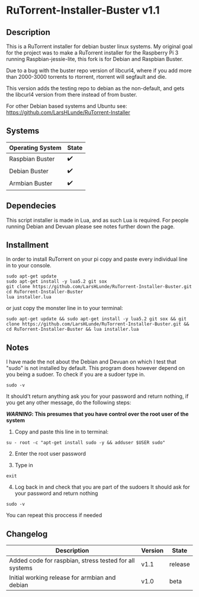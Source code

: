 # RuTorrent-Installer-Buster v1.1

## Description
This is a RuTorrent installer for debian buster linux systems.
My original goal for the project was to make a RuTorrent installer
for the Raspberry Pi 3 running Raspbian-jessie-lite,
this fork is for Debian and Raspbian Buster.

Due to a bug with the buster repo version of libcurl4,
where if you add more than 2000-3000 torrents to rtorrent,
rtorrent will segfault and die.

This version adds the testing repo to debian as the non-default,
and gets the libcurl4 version from there instead of from buster.

For other Debian based systems and Ubuntu see: 
https://github.com/LarsHLunde/RuTorrent-Installer

## Systems
Operating System | State
--- | ---
Raspbian Buster | :heavy_check_mark:
Debian Buster | :heavy_check_mark:
Armbian Buster | :heavy_check_mark:

## Dependecies
This script installer is made in Lua,
and as such Lua is required.
For people running Debian and Devuan please see notes
further down the page.

## Installment
In order to install RuTorrent on your pi
copy and paste every individual line in
to your console.
```
sudo apt-get update
sudo apt-get install -y lua5.2 git sox
git clone https://github.com/LarsHLunde/RuTorrent-Installer-Buster.git
cd RuTorrent-Installer-Buster
lua installer.lua
```

or just copy the monster line in to your terminal:
```
sudo apt-get update && sudo apt-get install -y lua5.2 git sox && git clone https://github.com/LarsHLunde/RuTorrent-Installer-Buster.git && cd RuTorrent-Installer-Buster && lua installer.lua
```

## Notes
I have made the not about the Debian and Devuan on which I test
that "sudo" is not installed by default. This program does however depend
on you being a sudoer. To check if you are a sudoer type in.

```
sudo -v
```

It should't return anything ask you for your password and return nothing,
if you get any other message, do the following steps:  

**_WARNING_: This presumes that you have control over the root user of the system**

1. Copy and paste this line in to terminal:
```
su - root -c "apt-get install sudo -y && adduser $USER sudo"
```

2. Enter the root user password

3. Type in
```
exit
```
4. Log back in and check that you are part of the sudoers
It should ask for your password and return nothing
```
sudo -v
```

You can repeat this proccess if needed


## Changelog
Description | Version | State
--- | --- | ---
Added code for raspbian, stress tested for all systems | v1.1 | release
Initial working release for armbian and debian | v1.0 | beta
